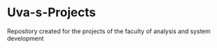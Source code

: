 # Uva-s-Projects
Repository created for the projects of the faculty of analysis and system development
